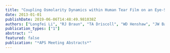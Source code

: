 ```yaml
---
title: "Coupling Osmolarity Dynamics within Human Tear Film on an Eye-Shaped Domain"
date: 2013-01-01
publishDate: 2019-06-06T14:48:49.981038Z
authors: ["Longfei Li", "RJ Braun", "TA Driscoll", "WD Henshaw", "JW Banks", "PE King-Smith"]
publication_types: ["1"]
abstract: ""
featured: false
publication: "*APS Meeting Abstracts*"
---
```


